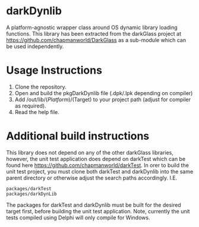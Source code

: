 # darkDynlib
A platform-agnostic wrapper class around OS dynamic library loading functions.
This library has been extracted from the darkGlass project at https://github.com/chapmanworld/DarkGlass as a sub-module which can be used independently. 

# Usage Instructions

1) Clone the repository.
2) Open and build the pkgDarkDynlib file (.dpk/.lpk depending on compiler)
3) Add /out/lib/$(Platform)/$(Target) to your project path (adjust for compiler as required).
4) Read the help file.

# Additional build instructions

This library does not depend on any of the other darkGlass libraries, however, the unit test application does depend on darkTest which can be found here https://github.com/chapmanworld/darkTest. In orer to build the unit test project, you must clone both darkTest and darkDynlib into the same parent directory or otherwise adjust the search paths accordingly.
I.E.

    packages/darkTest
    packages/darkDynLib
    
The packages for darkTest and darkDynlib must be built for the desired target first, before building the unit test application.
Note, currently the unit tests compiled using Delphi will only compile for Windows.
